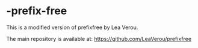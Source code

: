 # -prefix-**free**

This is a modified version of prefixfree by Lea Verou.

The main repository is available at:
https://github.com/LeaVerou/prefixfree
